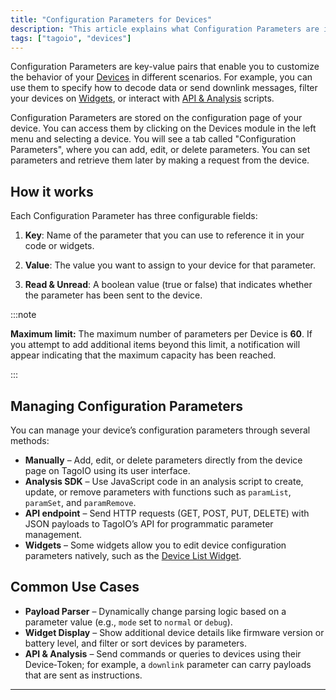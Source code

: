 ```yaml
---
title: "Configuration Parameters for Devices"
description: "This article explains what Configuration Parameters are in TagoIO devices, where to find them, and the three configurable fields for each parameter (Key, Value, Read/Unread). It also shows how to access the Configuration Parameters tab on a device and how parameters can be set and retrieved."
tags: ["tagoio", "devices"]
---
```

Configuration Parameters are key-value pairs that enable you to customize the behavior of your [Devices](/docs/tagoio/devices/) in different scenarios. For example, you can use them to specify how to decode data or send downlink messages, filter your devices on [Widgets](/docs/tagoio/widgets/), or interact with [API & Analysis](/docs/tagoio/analysis/) scripts.

Configuration Parameters are stored on the configuration page of your device. You can access them by clicking on the Devices module in the left menu and selecting a device. You will see a tab called "Configuration Parameters", where you can add, edit, or delete parameters. You can set parameters and retrieve them later by making a request from the device.

<!-- Image placeholder removed for build -->

## How it works

Each Configuration Parameter has three configurable fields:

1. **Key**: Name of the parameter that you can use to reference it in your code or widgets.

2. **Value**: The value you want to assign to your device for that parameter.

3. **Read & Unread**: A boolean value (true or false) that indicates whether the parameter has been sent to the device.


:::note

**Maximum limit:** The maximum number of parameters per Device is **60**. If you attempt to add additional items beyond this limit, a notification will appear indicating that the maximum capacity has been reached.

:::

## Managing Configuration Parameters

You can manage your device’s configuration parameters through several methods:

- **Manually** – Add, edit, or delete parameters directly from the device page on TagoIO using its user interface.
- **Analysis SDK** – Use JavaScript code in an analysis script to create, update, or remove parameters with functions such as `paramList`, `paramSet`, and `paramRemove`.
- **API endpoint** – Send HTTP requests (GET, POST, PUT, DELETE) with JSON payloads to TagoIO’s API for programmatic parameter management.
- **Widgets** – Some widgets allow you to edit device configuration parameters natively, such as the [Device List Widget](/docs/tagoio/widgets/tables/device-list-widget.md).

## Common Use Cases

- **Payload Parser** – Dynamically change parsing logic based on a parameter value (e.g., `mode` set to `normal` or `debug`).
- **Widget Display** – Show additional device details like firmware version or battery level, and filter or sort devices by parameters.
- **API & Analysis** – Send commands or queries to devices using their Device‑Token; for example, a `downlink` parameter can carry payloads that are sent as instructions.

---
